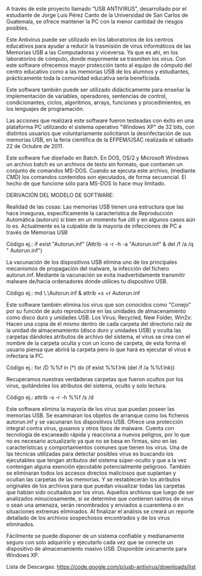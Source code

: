 A través de este proyecto llamado “USB ANTIVIRUS”, desarrollado por el estudiante de Jorge Luis Pérez Canto de la Universidad de San Carlos de Guatemala, se ofrece mantener la PC con la menor cantidad de riesgos posibles.

Este Antivirus puede ser utilizado en los laboratorios de los centros educativos para ayudar a  reducir la trasmisión de virus informáticos de las Memorias USB a las Computadoras y viceversa.
Ya que es ahí, en los laboratorios de cómputo, donde mayormente se trasmiten los virus. Con este software ofrecemos mayor protección tanto al equipo de cómputo del centro educativo como a las memorias USB de los alumnos y estudiantes, prácticamente toda la comunidad educativa sería beneficiada.

Este software también puede ser utilizado didácticamente para enseñar la implementación de variables, operadores, sentencias de control, condicionantes, ciclos, algoritmos, arrays, funciones y procedimientos, en los lenguajes de programación.

Las acciones que realizará este software fueron testeadas con éxito en una plataforma PC utilizando el sistema operativo "Windows XP" de 32 bits, con distintos usuarios que voluntariamente solicitaron la desinfectación de sus memorias USB, en la feria científica de la EFPEM/USAC realizada el sábado 22 de Octubre de 2011.

Este software fue diseñado en Batch. En DOS, OS/2 y Microsoft Windows un archivo batch es un archivos de texto sin formato, que contienen un conjunto de comandos MS-DOS. Cuando se ejecuta este archivo, (mediante CMD) los comandos contenidos son ejecutados, de forma secuencial. El hecho de que funcione sólo para MS-DOS lo hace muy limitado.


DERIVACIÓN DEL MODELO DE SOFTWARE:

Realidad de las cosas: Las memorias USB tienen una estructura que las hace inseguras, específicamente la característica de Reproducción Automática (autorun) si bien en un momento fue útil y en algunos casos aún lo es. Actualmente es la culpable de la mayoría de infecciones de PC a través de Memorias USB

Código ej.:
if exist "Autorun.inf" (Attrib -s -r -h -a "Autorun.inf" & del /f /a /q " Autorun.inf")

La vacunación de los dispositivos USB elimina uno de los principales mecanismos de propagación del malware, la infección del fichero autorun.inf. Mediante la vacunación se evita  inadvertidamente transmitir malware de/hacia ordenadores donde utilices tu dispositivo USB.

Código ej.:
md \\.\Autorun.inf & attrib +s +r Autorun.inf

Este software también elimina los virus que son conocidos como "Conejo" por su función de auto reproducirse en las unidades de almacenamiento como disco duro y unidades USB. Los Virus; Recycled, New Folder, Win2x: Hacen una copia de él mismo dentro de cada carpeta del directorio raíz de la unidad de almacenamiento (disco duro y unidades USB) y oculta las carpetas dándoles atributos de archivo del sistema, el virus se crea con el nombre de la carpeta oculta y con un icono de carpeta, de esta forma el usuario piensa que abrirá la carpeta pero lo que hará es ejecutar el virus e infectara la PC.

Código ej.:
for /D %%f in (&#42;) do (if exist %%f.lnk (del /f /a %%f.lnk))

Recuperamos nuestras verdaderas carpetas que fueron ocultos por los virus, quitándoles los atributos del sistema, oculto y solo lectura.

Código ej.:
attrib -s -r -h %%f /s /d

Este software elimina la mayoría de los virus que puedan poseer las memorias USB. Se examinaran los objetos de arranque como los ficheros autorun.inf y se vacunaran los dispositivos USB. Ofrece una protección integral contra virus, gusanos y otros tipos de malware. Cuenta con tecnología de escaneado rápida y reacciona a nuevos peligros, por lo que no es necesario actualizarlo ya que no se basa en firmas, sino en las características y comportamientos comunes que tienen los virus.
Una de las técnicas utilizadas para detectar posibles virus es buscando los ejecutables que tengan atributos del sistema súper-oculto y que a  la vez contengan alguna exención ejecutable potencialmente peligroso.
También se eliminaran todos los accesos directos maliciosos que suplantan y ocultan las carpetas de las memorias. Y se restablecerán los atributos originales de los archivos para que puedan visualizar todas las carpetas que habían sido ocultados por los virus.
Aquellos archivos que luego de ser analizados minuciosamente, si se determine que contienen rastros de virus o sean una amenaza, serán renombrados y enviados a cuarentena o en situaciones extremas eliminados. Al finalizar el análisis se creará un reporte detallado de los archivos sospechosos encontrados y de los virus eliminados.

Fácilmente se puede disponer de un sistema confiable y medianamente seguro con solo adquirirlo y ejecutarlo cada vez que se conecte un dispositivo de almacenamiento masivo USB. Disponible únicamente para Windows XP.

Lista de Descargas: https://code.google.com/p/usb-antivirus/downloads/list